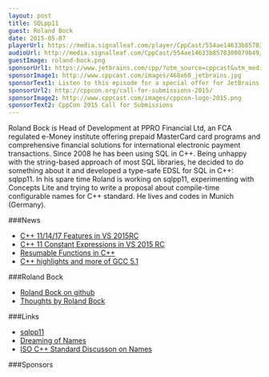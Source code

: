 ```yaml
---
layout: post
title: SQLpp11
guest: Roland Bock
date: 2015-05-07
playerUrl: https://media.signalleaf.com/player/CppCast/554ae14633b8570300079b49/
audioUrl: http://media.signalleaf.com/CppCast/554ae14633b8570300079b49/rss/cppcast-010.mp3
guestImage: roland-bock.png
sponsorUrl1: https://www.jetbrains.com/cpp/?utm_source=cppcast&utm_medium=podcast&utm_content=cppcast-podcast&utm_campaign=cpp
sponsorImage1: http://www.cppcast.com/images/468x60_jetbrains.jpg
sponsorText1: Listen to this episode for a special offer for JetBrains' C++ tools!
sponsorUrl2: http://cppcon.org/call-for-submissions-2015/
sponsorImage2: http://www.cppcast.com/images/cppcon-logo-2015.png
sponsorText2: CppCon 2015 Call for Submissions
---
```


Roland Bock is Head of Development at PPRO Financial Ltd, an FCA regulated e-Money institute offering prepaid MasterCard card programs and comprehensive financial solutions for international electronic payment transactions. Since 2008 he has been using SQL in C++. Being unhappy with the string-based approach of most SQL libraries, he decided to do something about it and developed a type-safe EDSL for SQL in C++: sqlpp11. In his spare time Roland is working on sqlpp11, experimenting with Concepts Lite and trying to write a proposal about compile-time configurable names for C++ standard. He lives and codes in Munich (Germany).


###News

 - [C++ 11/14/17 Features in VS 2015RC](http://blogs.msdn.com/b/vcblog/archive/2015/04/29/c-11-14-17-features-in-vs-2015-rc.aspx)
 - [C++ 11 Constant Expressions in VS 2015 RC](http://blogs.msdn.com/b/vcblog/archive/2015/04/29/c-11-constant-expressions-in-visual-studio-2015-rc.aspx)
 - [Resumable Functions in C++](http://blogs.msdn.com/b/vcblog/archive/2015/04/29/more-about-resumable-functions-in-c.aspx)
 - [C++ highlights and more of GCC 5.1](http://meetingcpp.com/index.php/br/items/the-c-highlights-and-more-of-gcc-51.html)
 
###Roland Bock

 - [Roland Bock on github](https://github.com/rbock)
 - [Thoughts by Roland Bock](http://cpp.eudoxos.de/)

###Links

 - [sqlpp11](https://github.com/rbock/sqlpp11)
 - [Dreaming of Names](http://cpp.eudoxos.de/dreaming-of-names/)
 - [ISO C++ Standard Discusson on Names](https://groups.google.com/a/isocpp.org/forum/#!msg/std-proposals/hYh3hWB0mwg/mDgCErbUXbMJ)

###Sponsors
